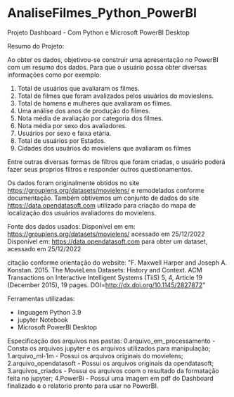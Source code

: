 # AnaliseFilmes_Python_PowerBI
 
Projeto Dashboard - Com Python e Microsoft PowerBI Desktop

Resumo do Projeto:

Ao obter os dados, objetivou-se construir uma apresentação no PowerBI com
um resumo dos dados. Para que o usuário possa obter diversas informações como por exemplo:
1. Total de usuários que avaliaram os filmes.
2. Total de filmes que foram avalizados pelos usuários do movieslens.
3. Total de homens e mulheres que avaliaram os filmes.
4. Uma análise dos anos de produção do filmes.
5. Nota média de avaliação por categoria dos filmes.
6. Nota média por sexo dos avaliadores.
7. Usuários por sexo e faixa etária.
8. Total de usuários por Estados.
9. Cidades dos usuários do movielens que avaliaram os filmes

Entre outras diversas formas de filtros que foram criadas, o usuário poderá fazer seus 
proprios filtros e responder outros questionamentos.

Os dados foram originalmente obtidos no site https://grouplens.org/datasets/movielens/
e remodelados conforme documentação. Também obtivemos um conjunto de dados do 
site https://data.opendatasoft.com utilizado para criação do mapa de localização dos
usuários avaliadores do movielens.


Fonte dos dados usados:
Disponível em em: https://grouplens.org/datasets/movielens/ acessado em 25/12/2022
Disponível em: https://data.opendatasoft.com para obter um dataset,  acessado em 25/12/2022

citação conforme orientação do website:
"F. Maxwell Harper and Joseph A. Konstan. 2015. The MovieLens Datasets: History
and Context. ACM Transactions on Interactive Intelligent Systems (TiiS) 5, 4,
Article 19 (December 2015), 19 pages. DOI=http://dx.doi.org/10.1145/2827872"


Ferramentas utilizadas:
- linguagem Python 3.9
- jupyter Notebook
- Microsoft PowerBI Desktop

Especificação dos arquivos nas pastas:
0.arquivo_em_processamento - Consta os arquivos jupyter e os arquivos utilizados  para manipulação;
1.arquivo_ml-1m            - Possui os arquivos originais do movielens;
2.arquivo_opendatasoft     - Possui os arquivos originais da opendatasoft;
3.arquivos_criados         - Possui os arquivos coom o resultado da formatação feita no jupyter;
4.PowerBi                  - Possui uma imagem em pdf do Dashboard finalizado e o relatorio pronto para usar no PowerBI.




